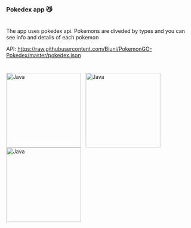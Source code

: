 ### Pokedex app 😼

#
The app uses pokedex api. Pokemons are diveded by types and you can see info and details of each pokemon

API: https://raw.githubusercontent.com/Biuni/PokemonGO-Pokedex/master/pokedex.json

#

<img align="left" alt="Java" width="200px" style="padding-right:10px;" src="https://github.com/AbdullohBahromjonov/Pokedex/assets/90626932/cdd192c0-174c-45cc-9685-4d628795a38e"/>
<img align="left" alt="Java" width="200px" style="padding-right:10px;" src="https://github.com/AbdullohBahromjonov/Pokedex/assets/90626932/e4455f82-11e0-45cc-a1ef-a903e3312bca"/>
<img align="left" alt="Java" width="200px" style="padding-right:10px;" src="https://github.com/AbdullohBahromjonov/Pokedex/assets/90626932/58decc00-7e86-4170-8328-fbbffbea4ce9"/>
